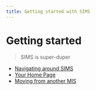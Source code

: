 ```yaml
---
title: Getting started with SIMS
---
```


# Getting started

> SIMS is super-duper

* [Navigating around SIMS](navigation)
* [Your Home Page](your-home-page)
* [Moving from another MIS](#)